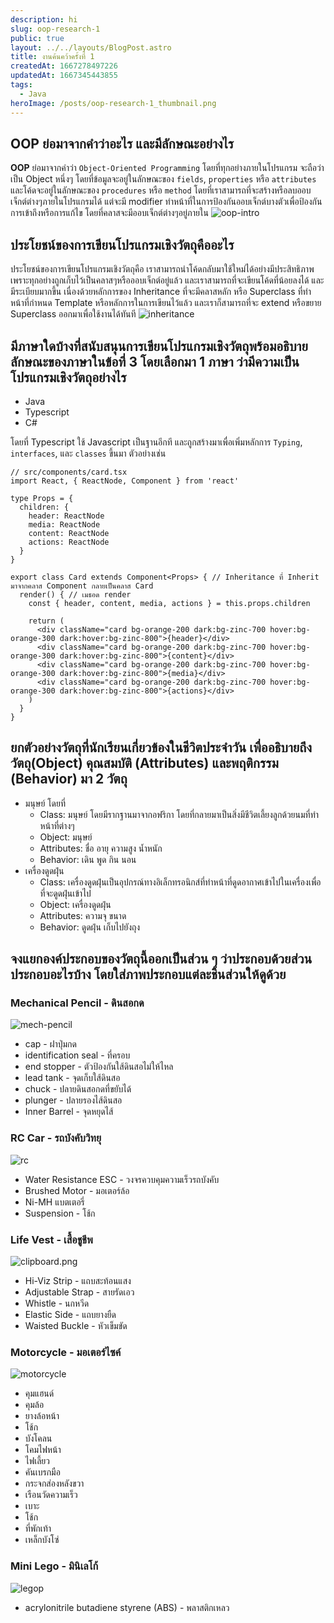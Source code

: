 ```yaml
---
description: hi
slug: oop-research-1
public: true
layout: ../../layouts/BlogPost.astro
title: งานค้นคว้าครั้งที่ 1
createdAt: 1667278497226
updatedAt: 1667345443855
tags:
  - Java
heroImage: /posts/oop-research-1_thumbnail.png
---
```

## OOP ย่อมาจากคำว่าอะไร และมีลักษณะอย่างไร
**OOP** ย่อมาจากคำว่า `Object-Oriented Programming` โดยที่ทุกอย่างภายในโปรแกรม จะถือว่าเป็น Object หนึ่งๆ โดยที่ข้อมูลจะอยู่ในลักษณะของ `fields`, `properties` หรือ `attributes` และโค้ดจะอยู่ในลักษณะของ `procedures` หรือ `method` โดยที่เราสามารถที่จะสร้างหรือลบออบเจ็กต์ต่างๆภายในโปรแกรมได้ แต่จะมี modifier ทำหน้าที่ในการป้องกันออบเจ็กต์บางตัวเพื่อป้องกันการเข้าถึงหรือการแก้ไข โดยที่คลาสจะมีออบเจ็กต์ต่างๆอยู่ภายใน
![oop-intro](/posts/oop-research-1_oop-intro.png)
## ประโยชน์ของการเขียนโปรแกรมเชิงวัตถุคืออะไร
ประโยชน์ของการเขียนโปรแกรมเชิงวัตถุคือ เราสามารถนำโค้ดกลับมาใช้ใหม่ได้อย่างมีประสิทธิภาพ เพราะทุกอย่างถูกเก็บไว้เป็นคลาสๆหรือออบเจ็กต์อยู่แล้ว และเราสามารถที่จะเขียนโค้ดที่น้อยลงได้ และมีระเบียบมากขึ้น เนื่องด้วยหลักการของ Inheritance ที่จะมีคลาสหลัก หรือ Superclass ที่ทำหน้าที่กำหนด Template หรือหลักการในการเขียนไว้แล้ว และเราก็สามารถที่จะ extend หรือขยาย Superclass ออกมาเพื่อใช้งานได้ทันที
![inheritance](/posts/oop-research-1_inheritance.png)
## มีภาษาใดบ้างที่สนับสนุนการเขียนโปรแกรมเชิงวัตถุพร้อมอธิบายลักษณะของภาษาในข้อที่ 3 โดยเลือกมา 1 ภาษา ว่ามีความเป็นโปรแกรมเชิงวัตถุอย่างไร
- Java
- Typescript
- C#
 
โดยที่ Typescript ใช้ Javascript เป็นฐานอีกที และถูกสร้างมาเพื่อเพิ่มหลักการ `Typing`, `interfaces`, และ `classes` ขึ้นมา
ตัวอย่างเช่น

```tsx
// src/components/card.tsx
import React, { ReactNode, Component } from 'react'

type Props = {
  children: {
    header: ReactNode
    media: ReactNode
    content: ReactNode
    actions: ReactNode
  }
}

export class Card extends Component<Props> { // Inheritance ที่ Inherit มาจากคลาส Component กลายเป็นคลาส Card
  render() { // เมธอด render
    const { header, content, media, actions } = this.props.children

    return (
      <div className="card bg-orange-200 dark:bg-zinc-700 hover:bg-orange-300 dark:hover:bg-zinc-800">{header}</div>
      <div className="card bg-orange-200 dark:bg-zinc-700 hover:bg-orange-300 dark:hover:bg-zinc-800">{content}</div>
      <div className="card bg-orange-200 dark:bg-zinc-700 hover:bg-orange-300 dark:hover:bg-zinc-800">{media}</div>
      <div className="card bg-orange-200 dark:bg-zinc-700 hover:bg-orange-300 dark:hover:bg-zinc-800">{actions}</div>
    )
  }
}
```

## ยกตัวอย่างวัตถุที่นักเรียนเกี่ยวข้องในชีวิตประจำวัน เพื่ออธิบายถึง วัตถุ(Object) คุณสมบัติ (Attributes) และพฤติกรรม (Behavior) มา 2 วัตถุ
- มนุษย์ โดยที่
  - Class: มนุษย์ โดยมีรากฐานมาจากอฟริกา โดยที่กลายมาเป็นสิ่งมีชีวิตเลี้ยงลูกด้วยนมที่ทำหน้าที่ต่างๆ
  - Object: มนุษย์
  - Attributes: ชื่อ อายุ ความสูง น้ำหนัก
  - Behavior: เดิน พูด กิน นอน
- เครื่องดูดฝุ่น
  - Class: เครื่องดูดฝุ่นเป็นอุปกรณ์ทางอิเล็กทรอนิกส์ที่ทำหน้าที่ดูดอากาศเข้าไปในเครื่องเพื่อที่จะดูดฝุ่นเข้าไป
  - Object: เครื่องดูดฝุ่น
  - Attributes: ความจุ ขนาด
  - Behavior: ดูดฝุ่น เก็บไปยังถุง
 
## จงแยกองค์ประกอบของวัตถุนี้ออกเป็นส่วน ๆ ว่าประกอบด้วยส่วนประกอบอะไรบ้าง โดยใส่ภาพประกอบแต่ละชิ้นส่วนให้ดูด้วย
### Mechanical Pencil - ดินสอกด
![mech-pencil](/posts/oop-research-1_mech-pencil.png)
- cap - ฝาปุ่มกด
- identification seal - ที่ครอบ
- end stopper - ตัวป้องกันใส้ดินสอไม่ให้ไหล
- lead tank - จุดเก็บใส้ดินสอ
- chuck - ปลายดินสอกดที่ขยับได้
- plunger - ปลายรองไส้ดินสอ
- Inner Barrel - จุดหยุดไส้

### RC Car - รถบังคับวิทยุ
![rc](/posts/oop-research-1_rc.png)
- Water Resistance ESC - วงจรควบคุมความเร็วรถบังคับ
- Brushed Motor - มอเตอร์ล้อ
- Ni-MH แบตเตอรี่
- Suspension - โช้ก

### Life Vest - เสื้อชูชีพ
![clipboard.png](/posts/oop-research-1_clipboard-png.png)
- Hi-Viz Strip - แถบสะท้อนแสง
- Adjustable Strap - สายรัดเอว
- Whistle - นกหวีด
- Elastic Side - แถบยางยืด
- Waisted Buckle - หัวเข็มขัด

### Motorcycle - มอเตอร์ไซค์
![motorcycle](/posts/oop-research-1_motorcycle.png)
- คุมแฮนด์
- คุมล้อ
- ยางล้อหน้า
- โช้ก
- บังโคลน
- โคมไฟหน้า
- ไฟเลี้ยว
- คันเบรกมือ
- กระจกส่องหลังขวา
- เรือนวัดความเร็ว
- เบาะ
- โช้ก
- ที่พักเท้า
- เหล็กบังโซ่

### Mini Lego - มินิเลโก้
![legop](/posts/oop-research-1_legop.png)
- acrylonitrile butadiene styrene (ABS) - พลาสติกเหลว
